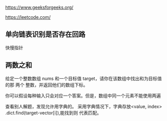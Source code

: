 
https://www.geeksforgeeks.org/

https://leetcode.com/

##  单向链表识别是否存在回路

快慢指针

## 两数之和

给定一个整数数组 nums 和一个目标值 target，请你在该数组中找出和为目标值的那 两个 整数，并返回他们的数组下标。

你可以假设每种输入只会对应一个答案。但是，数组中同一个元素不能使用两遍


查看别人解题，发现允许用字典的。 采用字典情况下，字典存放<value, index> .dict.find(target-vector[i]),能找到则
代表匹配。

